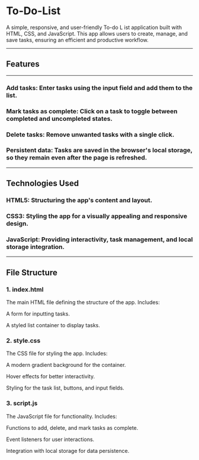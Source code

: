 # To-Do-List


A simple, responsive, and user-friendly To-do L ist application built with HTML, CSS, and JavaScript. This app allows users to create, manage, and save tasks, ensuring an efficient and productive workflow.


---

## Features

---

### Add tasks: Enter tasks using the input field and add them to the list.

### Mark tasks as complete: Click on a task to toggle between completed and uncompleted states.

### Delete tasks: Remove unwanted tasks with a single click.

### Persistent data: Tasks are saved in the browser's local storage, so they remain even after the page is refreshed.



---

## Technologies Used

### HTML5: Structuring the app's content and layout.

### CSS3: Styling the app for a visually appealing and responsive design.

### JavaScript: Providing interactivity, task management, and local storage integration.



---

## File Structure

### 1. index.html

The main HTML file defining the structure of the app. Includes:

A form for inputting tasks.

A styled list container to display tasks.


### 2. style.css

The CSS file for styling the app. Includes:

A modern gradient background for the container.

Hover effects for better interactivity.

Styling for the task list, buttons, and input fields.


### 3. script.js

The JavaScript file for functionality. Includes:

Functions to add, delete, and mark tasks as complete.

Event listeners for user interactions.

Integration with local storage for data persistence.


